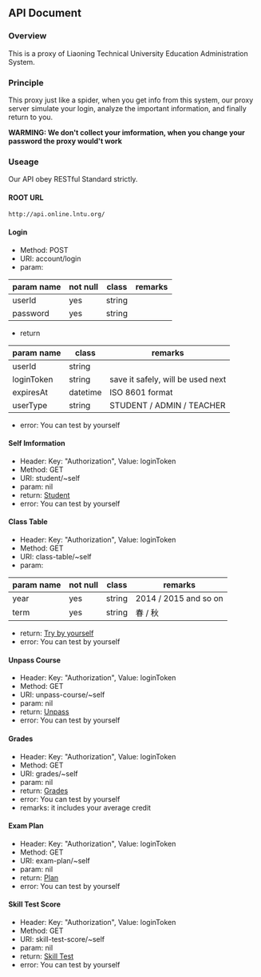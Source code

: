 ## API Document

### Overview

This is a proxy of Liaoning Technical University Education Administration System.

### Principle

This proxy just like a spider, when you get info from this system, our proxy server simulate your login, analyze the important information, and finally return to you.

**WARMING: We don't collect your imformation, when you change your password the proxy would't work**

### Useage

Our API obey RESTful Standard strictly.

#### ROOT URL

`http://api.online.lntu.org/`

#### Login

* Method: POST
* URI: account/login
* param: 

<table><thead>
<tr>
<th> param name </th>
<th> not null </th>
<th> class </th>
<th> remarks </th>
</thead><tbody>
</tr>
<tr>
<td> userId </td>
<td> yes </td>
<td> string </td>
<td></td>
</tr>
<tr>
<td> password </td>
<td> yes </td>
<td> string </td>
<td></td>
</tr>
</tbody></table>

* return

<table><thead>
<tr>
<th> param name </th>
<th> class </th>
<th> remarks </th>
</thead><tbody>
</tr>
<tr>
<td> userId </td>
<td> string </td>
<td></td>
</tr>
<tr>
<td> loginToken </td>
<td> string </td>
<td> save it safely, will be used next </td>
</tr>
<tr>
<td> expiresAt </td>
<td> datetime </td>
<td> ISO 8601 format</td>
</tr>
<tr>
<td> userType </td>
<td> string </td>
<td> STUDENT / ADMIN / TEACHER </td>
</tr>
</tbody></table>

* error: You can test by yourself

#### Self Imformation

* Header: Key: "Authorization", Value: loginToken
* Method: GET
* URI: student/~self
* param: nil
* return: [Student](model/student)
* error: You can test by yourself

#### Class Table

* Header: Key: "Authorization", Value: loginToken
* Method: GET
* URI: class-table/~self
* param:

<table><thead>
<tr>
<th> param name </th>
<th> not null </th>
<th> class </th>
<th> remarks </th>
</thead><tbody>
</tr>
<tr>
<td> year </td>
<td> yes </td>
<td> string </td>
<td> 2014 / 2015 and so on </td>
</tr>
<tr>
<td> term </td>
<td> yes </td>
<td> string </td>
<td> 春 / 秋 </td>
</tr>
</tbody></table>

* return: [Try by yourself](#)
* error: You can test by yourself

#### Unpass Course

* Header: Key: "Authorization", Value: loginToken
* Method: GET
* URI: unpass-course/~self
* param: nil
* return: [Unpass](model/unpass)
* error: You can test by yourself

#### Grades

* Header: Key: "Authorization", Value: loginToken
* Method: GET
* URI: grades/~self
* param: nil
* return: [Grades](model/grade)
* error: You can test by yourself
* remarks: it includes your average credit

#### Exam Plan

* Header: Key: "Authorization", Value: loginToken
* Method: GET
* URI: exam-plan/~self
* param: nil
* return: [Plan](model/plan)
* error: You can test by yourself

#### Skill Test Score

* Header: Key: "Authorization", Value: loginToken
* Method: GET
* URI: skill-test-score/~self
* param: nil
* return: [Skill Test](model/skill)
* error: You can test by yourself